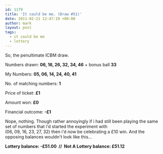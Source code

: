 ```yaml
---
id: 1179
title: 'It could be me. (Draw #51)'
date: 2011-02-21 12:47:19 +00:00
author: mark
layout: post
tags:
  - it could be me
  - lottery
---
```

So, the penultimate ICBM draw.

Numbers drawn: **06, 16, 26, 32, 34, 46** + bonus ball **33**

My Numbers: **05, 06, 14, 24, 40, 41**

No. of matching numbers: **1**

Price of ticket: **£1**

Amount won: **£0**

Financial outcome: **-£1**

Nope, nothing. Though rather annoyingly if i had still been playing the same set of numbers that i'd started the experiment with (06, 09, 16, 23, 27, 32) then i'd now be celebrating a £10 win. And the opposing balances wouldn't look like this&#8230;

**Lottery balance: -£51.00  //  Not A Lottery balance: £51.12**

